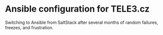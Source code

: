 Ansible configuration for TELE3.cz
==================================

Switching to Ansible from SaltStack after several months of random failures,
freezes, and frustration.


